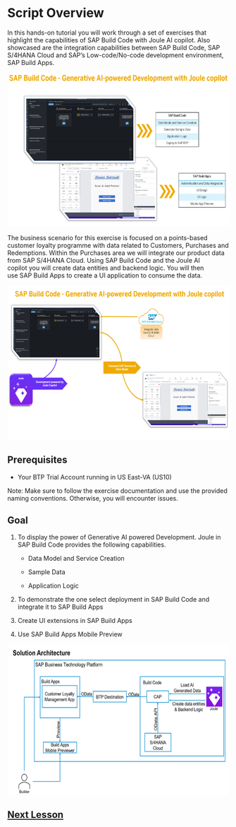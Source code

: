 # Script Overview

In this hands-on tutorial you will work through a set of exercises that highlight the capabilities of SAP Build Code with Joule AI copilot. Also showcased are the integration capabilities between SAP Build Code, SAP S/4HANA Cloud and SAP’s Low-code/No-code development environment, SAP Build Apps.

<img src="images/image1.png" style="width:6.5in;height:3.63125in" />

The business scenario for this exercise is focused on a points-based
customer loyalty programme with data related to Customers, Purchases and
Redemptions. Within the Purchases area we will integrate our product
data from SAP S/4HANA Cloud. Using SAP Build Code and the Joule AI
copilot you will create data entities and backend logic. You will then
use SAP Build Apps to create a UI application to consume the data.


<img src="images/image2.png" style="width:6.5in;height:3.65833in" />

## Prerequisites

- Your BTP Trial Account running in US East-VA (US10)

Note: Make sure to follow the exercise documentation and use the
provided naming conventions. Otherwise, you will encounter issues.

## Goal

1.  To display the power of Generative AI powered Development. Joule in
    SAP Build Code provides the following capabilities.

    - Data Model and Service Creation

    - Sample Data

    - Application Logic

2.  To demonstrate the one select deployment in SAP Build Code and
    integrate it to SAP Build Apps

3.  Create UI extensions in SAP Build Apps

4.  Use SAP Build Apps Mobile Preview

<img src="images/image3.png" style="width:6.5in;height:3.55486in" />

## [Next Lesson](../ex1/)